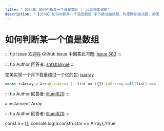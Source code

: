 ```yaml
---
title: "【Q549】如何判断某一个值是数组 | js高频面试题"
description: "【Q549】如何判断某一个值是数组 字节跳动面试题、阿里腾讯面试题、美团小米面试题。"
---
```


# 如何判断某一个值是数组

::: tip Issue
欢迎在 Gtihub Issue 中回答此问题: [Issue 563](https://github.com/shfshanyue/Daily-Question/issues/563)
:::

::: tip Author
回答者: [shfshanyue](https://github.com/shfshanyue)
:::

完美实现一个月下载量超过一个亿的包: [isarray](https://npm.devtool.tech/isarray)

```js
const isArray = Array.isArray || list => ({}).toString.call(list) === '[object Array]'
```

::: tip Author
回答者: [illumi520](https://github.com/illumi520)
:::

a instanceof Array

::: tip Author
回答者: [illumi520](https://github.com/illumi520)
:::

const a = [];
console.log(a.constructor == Array);//true
